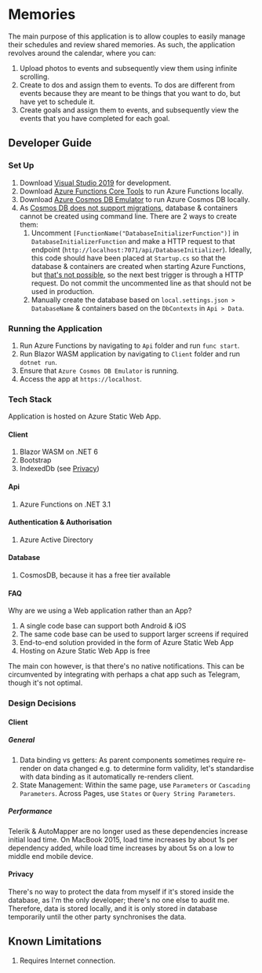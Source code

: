 # Memories

The main purpose of this application is to allow couples to easily manage their schedules and review shared memories. As such, the application revolves around the calendar, where you can:

1. Upload photos to events and subsequently view them using infinite scrolling.
1. Create to dos and assign them to events. To dos are different from events because they are meant to be things that you want to do, but have yet to schedule it.
1. Create goals and assign them to events, and subsequently view the events that you have completed for each goal.

## Developer Guide

### Set Up

1. Download [Visual Studio 2019](https://visualstudio.microsoft.com/downloads/) for development.
1. Download [Azure Functions Core Tools](https://docs.microsoft.com/en-us/azure/azure-functions/functions-run-local?tabs=windows%2Ccsharp%2Cbash#v2) to run Azure Functions locally.
1. Download [Azure Cosmos DB Emulator](https://docs.microsoft.com/en-us/azure/cosmos-db/local-emulator?tabs=cli%2Cssl-netstd21) to run Azure Cosmos DB locally.
1. As [Cosmos DB does not support migrations](https://github.com/dotnet/efcore/issues/13200), database & containers cannot be created using command line. There are 2 ways to create them:
    1. Uncomment `[FunctionName("DatabaseInitializerFunction")]` in `DatabaseInitializerFunction` and make a HTTP request to that endpoint (`http://localhost:7071/api/DatabaseInitializer`). Ideally, this code should have been placed at `Startup.cs` so that the database & containers are created when starting Azure Functions, but [that's not possible](https://docs.microsoft.com/en-us/azure/azure-functions/functions-dotnet-dependency-injection#caveats), so the next best trigger is through a HTTP request. Do not commit the uncommented line as that should not be used in production.
    1. Manually create the database based on `local.settings.json > DatabaseName` & containers based on the `DbContexts` in `Api > Data`.

### Running the Application

1. Run Azure Functions by navigating to `Api` folder and run `func start`.
1. Run Blazor WASM application by navigating to `Client` folder and run `dotnet run`.
1. Ensure that `Azure Cosmos DB Emulator` is running.
1. Access the app at `https://localhost`.

### Tech Stack

Application is hosted on Azure Static Web App.

#### Client

1. Blazor WASM on .NET 6
1. Bootstrap
1. IndexedDb (see [Privacy](#Privacy))

#### Api

1. Azure Functions on .NET 3.1

#### Authentication & Authorisation

1. Azure Active Directory

#### Database

1. CosmosDB, because it has a free tier available

#### FAQ

Why are we using a Web application rather than an App?

1. A single code base can support both Android & iOS
1. The same code base can be used to support larger screens if required
1. End-to-end solution provided in the form of Azure Static Web App
1. Hosting on Azure Static Web App is free

The main con however, is that there's no native notifications. This can be circumvented by integrating with perhaps a chat app such as Telegram, though it's not optimal.

### Design Decisions

#### Client

##### General

1. Data binding vs getters: As parent components sometimes require re-render on data changed e.g. to determine form validity, let's standardise with data binding as it automatically re-renders client.
1. State Management: Within the same page, use `Parameters` or `Cascading Parameters`. Across Pages, use `States` or `Query String Parameters`.

##### Performance

Telerik & AutoMapper are no longer used as these dependencies increase initial load time. On MacBook 2015, load time increases by about 1s per dependency added, while load time increases by about 5s on a low to middle end mobile device.

#### Privacy

There's no way to protect the data from myself if it's stored inside the database, as I'm the only developer; there's no one else to audit me. Therefore, data is stored locally, and it is only stored in database temporarily until the other party synchronises the data.

## Known Limitations

1. Requires Internet connection.
